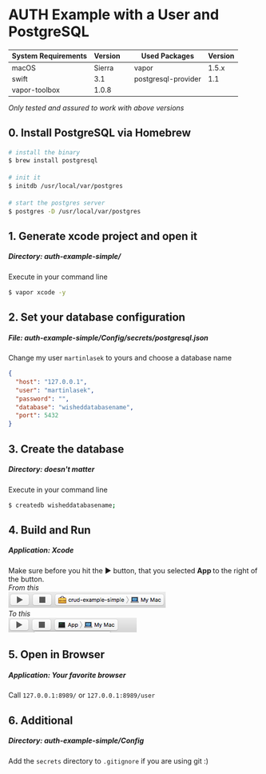 # AUTH Example with a User and PostgreSQL
System Requirements | Version |  | Used Packages | Version |
------------ | ------------- | ------------- | ------------- | ------------- |
macOS | Sierra |  | vapor | 1.5.x |
swift | 3.1 |  | postgresql-provider | 1.1 |
vapor-toolbox | 1.0.8 |

<i>Only tested and assured to work with above versions </i>
## 0. Install PostgreSQL via Homebrew
```bash
# install the binary
$ brew install postgresql

# init it
$ initdb /usr/local/var/postgres

# start the postgres server
$ postgres -D /usr/local/var/postgres
```
## 1. Generate xcode project and open it
##### <b>Directory:</b> auth-example-simple/
Execute in your command line
```bash
$ vapor xcode -y
```
## 2. Set your database configuration
##### <b>File:</b> auth-example-simple/Config/secrets/postgresql.json
Change my user `martinlasek` to yours and choose a database name
```JSON
{
  "host": "127.0.0.1",
  "user": "martinlasek",
  "password": "",
  "database": "wisheddatabasename",
  "port": 5432
}
```
## 3. Create the database
##### <b>Directory:</b> <i>doesn't matter</i>
Execute in your command line
```bash
$ createdb wisheddatabasename;
```
## 4. Build and Run
##### <b>Application:</b> Xcode
Make sure before you hit the ► button, that you selected <b> App </b> to the right of the button. <br>
<i>From this</i> <br>
![From](../images/Build_and_Run_1.png)
<br> <i>To this</i> <br>
![To](../images/Build_and_Run_2.png)
## 5. Open in Browser
##### <b>Application:</b> Your favorite browser
Call `127.0.0.1:8989/` or `127.0.0.1:8989/user`

## 6. Additional
##### <b>Directory:</b> auth-example-simple/Config
Add the `secrets` directory to `.gitignore` if you are using git :)
